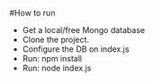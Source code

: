 #How to run
* Get a local/free Mongo database
* Clone the project.
* Configure the DB on index.js
* Run: npm install
* Run: node index.js
